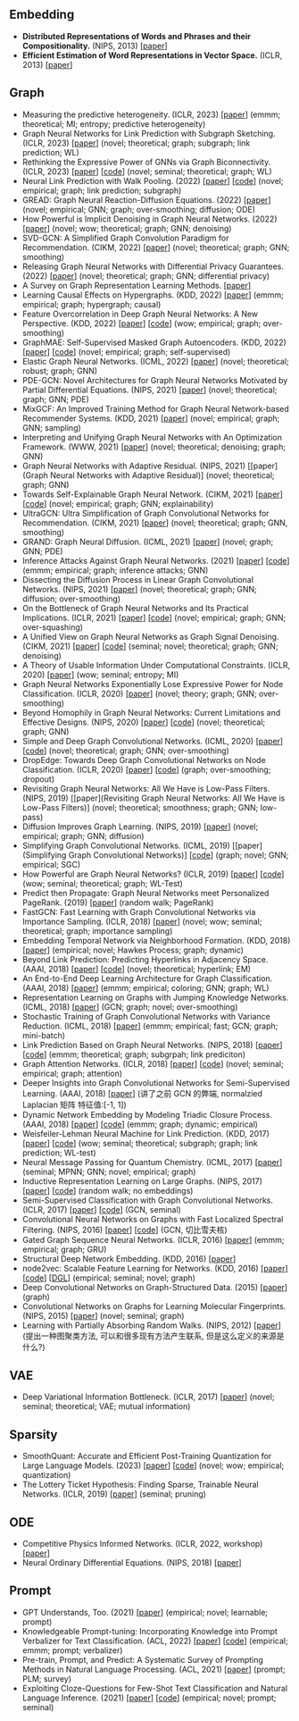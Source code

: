 




## Embedding

- **Distributed Representations of Words and Phrases and their Compositionality.** (NIPS, 2013) [[paper](http://arxiv.org/abs/1310.4546)]
- **Efficient Estimation of Word Representations in Vector Space.** (ICLR, 2013) [[paper](http://arxiv.org/abs/1301.3781)]

## Graph

- Measuring the predictive heterogeneity. (ICLR, 2023) [[paper](https://arxiv.org/pdf/2304.00305.pdf)] (emmm; theoretical; MI; entropy; predictive heterogeneity)
- Graph Neural Networks for Link Prediction with Subgraph Sketching. (ICLR, 2023) [[paper](http://arxiv.org/abs/2209.15486)] (novel; theoretical; graph; subgraph; link prediction; WL)
- Rethinking the Expressive Power of GNNs via Graph Biconnectivity. (ICLR, 2023) [[paper](http://arxiv.org/abs/2301.09505)] [[code](https://github.com/lsj2408/Graphormer-GD)] (novel; seminal; theoretical; graph; WL)
- Neural Link Prediction with Walk Pooling. (2022) [[paper](https://arxiv.org/abs/2110.04375#:~:text=We%20propose%20a%20link%20prediction%20algorithm%20based%20on,link%20by%20random%20walk%20probabilities%20of%20adjacent%20paths.)] [[code](https://github.com/DaDaCheng/WalkPooling)] (novel; empirical; graph; link prediction; subgraph)
- GREAD: Graph Neural Reaction-Diffusion Equations. (2022) [[paper](https://arxiv-export1.library.cornell.edu/abs/2211.14208)] (novel; empirical; GNN; graph; over-smoothing; diffusion; ODE)
- How Powerful is Implicit Denoising in Graph Neural Networks. (2022) [[paper](http://arxiv.org/abs/2209.14514)] (novel; wow; theoretical; graph; GNN; denoising)
- SVD-GCN: A Simplified Graph Convolution Paradigm for Recommendation. (CIKM, 2022) [[paper](http://arxiv.org/abs/2208.12689)] (novel; theoretical; graph; GNN; smoothing)
- Releasing Graph Neural Networks with Differential Privacy Guarantees. (2022) [[paper](http://arxiv.org/abs/2109.08907)] (novel; theoretical; graph; GNN; differential privacy)
- A Survey on Graph Representation Learning Methods. [[paper](https://arxiv.org/abs/2204.01855)]
- Learning Causal Effects on Hypergraphs. (KDD, 2022) [[paper](http://arxiv.org/abs/2207.04049)] (emmm; empirical; graph; hypergraph; causal)
- Feature Overcorrelation in Deep Graph Neural Networks: A New Perspective. (KDD, 2022) [[paper](http://arxiv.org/abs/2206.07743)] [[code](https://github.com/ChandlerBang/DeCorr)] (wow; empirical; graph; over-smoothing)
- GraphMAE: Self-Supervised Masked Graph Autoencoders. (KDD, 2022) [[paper](http://arxiv.org/abs/2205.10803)] [[code](https://github.com/THUDM/GraphMAE)] (novel; empirical; graph; self-supervised)
- Elastic Graph Neural Networks. (ICML, 2022) [[paper](https://proceedings.mlr.press/v139/liu21k.html)] (novel; theoretical; robust; graph; GNN)
- PDE-GCN: Novel Architectures for Graph Neural Networks Motivated by Partial Differential Equations. (NIPS, 2021) [[paper](http://arxiv.org/abs/2108.01938)] (novel; theoretical; graph; GNN; PDE)
- MixGCF: An Improved Training Method for Graph Neural Network-based Recommender Systems. (KDD, 2021) [[paper](https://ericdongyx.github.io/papers/KDD21-Huang-et-al-MixGCF.pdf)] (novel; empirical; graph; GNN; sampling)
- Interpreting and Unifying Graph Neural Networks with An Optimization Framework. (WWW, 2021) [[paper](https://dl.acm.org/doi/10.1145/3442381.3449953)] (novel; theoretical; denoising; graph; GNN)
- Graph Neural Networks with Adaptive Residual. (NIPS, 2021) [[paper](Graph Neural Networks with Adaptive Residual)] (novel; theoretical; graph; GNN)
- Towards Self-Explainable Graph Neural Network. (CIKM, 2021) [[paper](http://arxiv.org/abs/2108.12055)] [[code](https://github.com/EnyanDai/SEGNN)] (novel; empirical; graph; GNN; explainability)
- UltraGCN: Ultra Simplification of Graph Convolutional Networks for Recommendation. (CIKM, 2021) [[paper](http://arxiv.org/abs/2110.15114)] (novel; theoretical; graph; GNN, smoothing)
- GRAND: Graph Neural Diffusion. (ICML, 2021) [[paper](http://arxiv.org/abs/2106.10934)] (novel; graph; GNN; PDE)
- Inference Attacks Against Graph Neural Networks. (2021) [[paper](http://arxiv.org/abs/2110.02631)] [[code](https://github.com/Zhangzhk0819/GNN-Embedding-Leaks)] (emmm; empirical; graph; inference attacks; GNN)
- Dissecting the Diffusion Process in Linear Graph Convolutional Networks. (NIPS, 2021) [[paper](http://arxiv.org/abs/2102.10739)] (novel; theoretical; graph; GNN; diffusion; over-smoothing)
- On the Bottleneck of Graph Neural Networks and Its Practical Implications. (ICLR, 2021) [[paper](https://arxiv.org/abs/2006.05205)] [[code](https://github.com/tech-srl/bottleneck/)] (novel; empirical; graph; GNN; over-squashing)
- A Unified View on Graph Neural Networks as Graph Signal Denoising. (CIKM, 2021) [[paper](https://dl.acm.org/doi/10.1145/3459637.3482225)] [[code](https://github.com/alge24/ADA-UGNN)] (seminal; novel; theoretical; graph; GNN; denoising)
- A Theory of Usable Information Under Computational Constraints. (ICLR, 2020) [[paper](http://arxiv.org/abs/2002.10689)] (wow; seminal; entropy; MI)
- Graph Neural Networks Exponentially Lose Expressive Power for Node Classification. (ICLR, 2020) [[paper](http://arxiv.org/abs/1905.10947)] (novel; theory; graph; GNN; over-smoothing)
- Beyond Homophily in Graph Neural Networks: Current Limitations and Effective Designs. (NIPS, 2020) [[paper](https://arxiv.org/abs/2006.11468)] [[code](https://github.com/GemsLab/H2GCN)] (novel; theoretical; graph; GNN)
- Simple and Deep Graph Convolutional Networks. (ICML, 2020) [[paper](http://arxiv.org/abs/2007.02133)] [[code](https://github.com/chennnM/GCNII)] (novel; theoretical; graph; GNN; over-smoothing)
- DropEdge: Towards Deep Graph Convolutional Networks on Node Classification. (ICLR, 2020) [[paper](http://arxiv.org/abs/1907.10903)] [[code](https://github.com/DropEdge/DropEdge)] (graph; over-smoothing; dropout)
- Revisiting Graph Neural Networks: All We Have is Low-Pass Filters. (NIPS, 2019) [[paper](Revisiting Graph Neural Networks: All We Have is Low-Pass Filters)] (novel; theoretical; smoothness; graph; GNN; low-pass)
- Diffusion Improves Graph Learning. (NIPS, 2019) [[paper](http://arxiv.org/abs/1911.05485)] (novel; empirical; graph; GNN; diffusion)
- Simplifying Graph Convolutional Networks. (ICML, 2019) [[paper](Simplifying Graph Convolutional Networks)] [[code](https://github.com/Tiiiger/SGC)] (graph; novel; GNN; empirical; SGC)
- How Powerful are Graph Neural Networks? (ICLR, 2019) [[paper](http://arxiv.org/abs/1810.00826)] [[code](https://github.com/weihua916/powerful-gnns)] (wow; seminal; theoretical; graph; WL-Test)
- Predict then Propagate: Graph Neural Networks meet Personalized PageRank. (2019) [[paper](http://arxiv.org/abs/1810.05997)] (random walk; PageRank)
- FastGCN: Fast Learning with Graph Convolutional Networks via Importance Sampling. (ICLR, 2018) [[paper](http://arxiv.org/abs/1801.10247)] (novel; wow; seminal; theoretical; graph; importance sampling)
- Embedding Temporal Network via Neighborhood Formation. (KDD, 2018) [[paper](https://dl.acm.org/doi/10.1145/3219819.3220054)] (empirical; novel; Hawkes Process; graph; dynamic)
- Beyond Link Prediction: Predicting Hyperlinks in Adjacency Space. (AAAI, 2018) [[paper](https://ojs.aaai.org/index.php/AAAI/article/view/11780)] [[code](https://github.com/muhanzhang/HyperLinkPrediction)] (novel; theoretical; hyperlink; EM)
- An End-to-End Deep Learning Architecture for Graph Classification. (AAAI, 2018) [[paper](https://ojs.aaai.org/index.php/AAAI/article/view/11782)] (emmm; empirical; coloring; GNN; graph; WL)
- Representation Learning on Graphs with Jumping Knowledge Networks. (ICML, 2018) [[paper](http://proceedings.mlr.press/v80/xu18c/xu18c.pdf)] (GCN; graph; novel; over-smoothing)
- Stochastic Training of Graph Convolutional Networks with Variance Reduction. (ICML, 2018) [[paper](https://arxiv.org/pdf/1710.10568)] (emmm; empirical; fast; GCN; graph; mini-batch)
- Link Prediction Based on Graph Neural Networks. (NIPS, 2018) [[paper](https://arxiv.org/abs/1802.09691)] [[code](https://github.com/muhanzhang/SEAL)] (emmm; theoretical; graph; subgrpah; link prediciton)
- Graph Attention Networks. (ICLR, 2018) [[paper](http://arxiv.org/abs/1710.10903)] [[code](https://github.com/PetarV-/GAT)] (novel; seminal; empirical; graph; attention)
- Deeper Insights into Graph Convolutional Networks for Semi-Supervised Learning. (AAAI, 2018) [[paper](http://arxiv.org/abs/1801.07606)] (讲了之前 GCN 的弊端, normalzied Laplacian 矩阵 特征值:[-1, 1])
- Dynamic Network Embedding by Modeling Triadic Closure Process. (AAAI, 2018) [[paper](https://ojs.aaai.org/index.php/AAAI/article/view/11257)] [[code](https://github.com/luckiezhou/DynamicTriad)] (emmm; graph; dynamic; empirical)
- Weisfeiler-Lehman Neural Machine for Link Prediction. (KDD, 2017) [[paper](https://dl.acm.org/doi/10.1145/3097983.3097996)] [[code](https://github.com/muhanzhang/LinkPrediction)] (wow; seminal; theoretical; subgraph; graph; link prediction; WL-test)
- Neural Message Passing for Quantum Chemistry. (ICML, 2017) [[paper](https://arxiv.org/abs/1704.01212)] (seminal; MPNN; GNN; novel; empirical; graph)
- Inductive Representation Learning on Large Graphs. (NIPS, 2017) [[paper](http://arxiv.org/abs/1706.02216)] [[code](https://www.cnblogs.com/MTandHJ/p/16642400.html)] (random walk; no embeddings)
- Semi-Supervised Classification with Graph Convolutional Networks. (ICLR, 2017) [[paper](http://arxiv.org/abs/1609.02907)] [[code](https://github.com/tkipf/gcn)] (GCN, seminal)
- Convolutional Neural Networks on Graphs with Fast Localized Spectral Filtering. (NIPS, 2016) [[paper](https://proceedings.neurips.cc/paper/2016/hash/04df4d434d481c5bb723be1b6df1ee65-Abstract.html)] [[code](https://github.com/mdeff/cnn_graph)] (GCN, 切比雪夫核)
- Gated Graph Sequence Neural Networks. (ICLR, 2016) [[paper](http://arxiv.org/abs/1511.05493)] (emmm; empirical; graph; GRU)
- Structural Deep Network Embedding. (KDD, 2016) [[paper](https://dl.acm.org/doi/10.1145/2939672.2939753)]
- node2vec: Scalable Feature Learning for Networks. (KDD, 2016) [[paper](http://arxiv.org/abs/1607.00653)] [[code](http://snap.stanford.edu/node2vec/)] [[DGL](https://github.com/dmlc/dgl/tree/master/examples/pytorch/node2vec)] (empirical; seminal; novel; graph)
- Deep Convolutional Networks on Graph-Structured Data. (2015) [[paper](http://arxiv.org/abs/1506.05163)] (graph)
- Convolutional Networks on Graphs for Learning Molecular Fingerprints. (NIPS, 2015) [[paper](https://proceedings.neurips.cc/paper/2015/file/f9be311e65d81a9ad8150a60844bb94c-Paper.pdf)] (novel; seminal; graph)
- Learning with Partially Absorbing Random Walks. (NIPS, 2012) [[paper](https://proceedings.neurips.cc/paper/2012/hash/512c5cad6c37edb98ae91c8a76c3a291-Abstract.html)] (提出一种图聚类方法, 可以和很多现有方法产生联系, 但是这么定义的来源是什么?)

## VAE

- Deep Variational Information Bottleneck. (ICLR, 2017) [[paper](http://arxiv.org/abs/1612.00410)] (novel; seminal; theoretical; VAE; mutual information)

## Sparsity

- SmoothQuant: Accurate and Efficient Post-Training Quantization for Large Language Models. (2023) [[paper](https://arxiv.org/abs/2211.10438)] [[code](https://github.com/mit-han-lab/smoothquant)] (novel; wow; empirical; quantization)
- The Lottery Ticket Hypothesis: Finding Sparse, Trainable Neural Networks. (ICLR, 2019) [[paper](http://arxiv.org/abs/1803.03635)] (seminal; pruning)


## ODE

- Competitive Physics Informed Networks. (ICLR, 2022, workshop) [[paper](https://arxiv.org/pdf/2204.11144.pdf)]
- Neural Ordinary Differential Equations. (NIPS, 2018) [[paper](http://arxiv.org/abs/1806.07366)]

## Prompt


- GPT Understands, Too. (2021) [[paper](https://arxiv.org/pdf/2103.10385.pdf)] (empirical; novel; learnable; prompt)
- Knowledgeable Prompt-tuning: Incorporating Knowledge into Prompt Verbalizer for Text Classification. (ACL, 2022) [[paper](https://aclanthology.org/2022.acl-long.158)] [[code](https://github.com/thunlp/KnowledgeablePromptTuning)] (empirical; emmm; prompt; verbalizer)
- Pre-train, Prompt, and Predict: A Systematic Survey of Prompting Methods in Natural Language Processing. (ACL, 2021) [[paper](http://arxiv.org/abs/2107.13586)] (prompt; PLM; survey)
- Exploiting Cloze-Questions for Few-Shot Text Classification and Natural Language Inference. (2021) [[paper](https://aclanthology.org/2021.eacl-main.20)] [[code](https://github.com/timoschick/pet)] (empirical; novel; prompt; seminal)